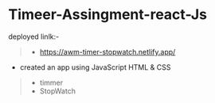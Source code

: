 # Timeer-Assingment-react-Js

deployed linlk:- 

        
> * https://awm-timer-stopwatch.netlify.app/

* created an app using JavaScript HTML & CSS
> * timmer 
> * StopWatch
